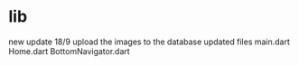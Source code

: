 # lib

new update 18/9
upload the images to the database
updated files
main.dart
Home.dart
BottomNavigator.dart


